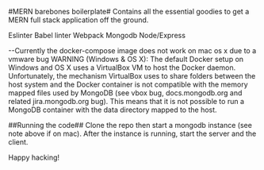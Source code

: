 #MERN barebones boilerplate#
Contains all the essential goodies to get a MERN full stack application off the ground.

Eslinter
Babel
linter
Webpack
Mongodb
Node/Express

--Currently the docker-compose image does not work on mac os x due to a vmware bug WARNING (Windows & OS X): The default Docker setup on Windows and OS X uses a VirtualBox VM to host the Docker daemon. Unfortunately, the mechanism VirtualBox uses to share folders between the host system and the Docker container is not compatible with the memory mapped files used by MongoDB (see vbox bug, docs.mongodb.org and related jira.mongodb.org bug). This means that it is not possible to run a MongoDB container with the data directory mapped to the host.

##Running the code##
Clone the repo then start a mongodb instance (see note above if on mac). After the instance is running, start the server and the client.

Happy hacking!